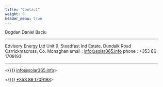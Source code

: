 ```yaml
---
title: "Contact"
weight: 6
header_menu: true
---
```

Bogdan Daniel Baciu

---

Edvisory Energy Ltd
Unit 9, Steadfast Ind Estate, Dundalk Road
Carrickmacross, Co. Monaghan
email : info@solar365.info
phone : +353 86 1709193

---

<{{<icon class="fa fa-envelope">}}&nbsp;[info@solar365.info](mailto:info@solar365.info)>

<{{<icon class="fa fa-phone">}}&nbsp;[+353 86 1709193](tel:+353861709193)>
